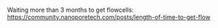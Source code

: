 Waiting more than 3 months to get flowcells:
https://community.nanoporetech.com/posts/length-of-time-to-get-flow
